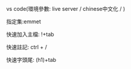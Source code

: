 vs code(環境參數: live server / chinese中文化 / )

指定集:emmet

快速加入主檔: !+tab

快速註記: ctrl + /

快速字頭尾: (h1)+tab

